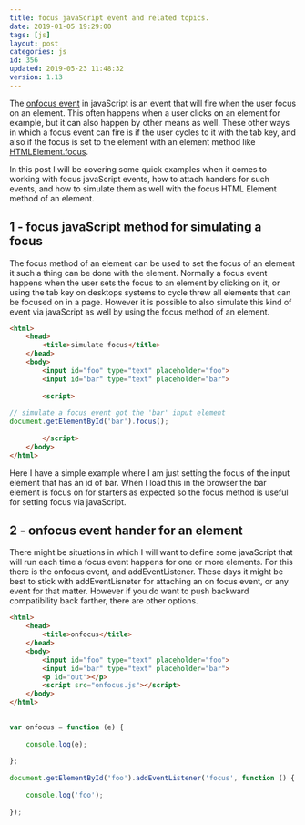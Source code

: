 ```yaml
---
title: focus javaScript event and related topics.
date: 2019-01-05 19:29:00
tags: [js]
layout: post
categories: js
id: 356
updated: 2019-05-23 11:48:32
version: 1.13
---
```


The [onfocus event](https://developer.mozilla.org/en-US/docs/Web/API/GlobalEventHandlers/onfocus) in javaScript is an event that will fire when the user focus on an element. This often happens when a user clicks on an element for example, but it can also happen by other means as well. These other ways in which a focus event can fire is if the user cycles to it with the tab key, and also if the focus is set to the element with an element method like [HTMLElement.focus](https://developer.mozilla.org/en-US/docs/Web/API/HTMLElement/focus).

In this post I will be covering some quick examples when it comes to working with focus javaScript events, how to attach handers for such events, and how to simulate them as well with the focus HTML Element method of an element.

<!-- more -->

## 1 - focus javaScript method for simulating a focus

The focus method of an element can be used to set the focus of an element it such a thing can be done with the element. Normally a focus event happens when the user sets the focus to an element by clicking on it, or using the tab key on desktops systems to cycle threw all elements that can be focused on in a page. However it is possible to also simulate this kind of event via javaScript as well by using the focus method of an element.

```html
<html>
    <head>
        <title>simulate focus</title>
    </head>
    <body>
        <input id="foo" type="text" placeholder="foo">
        <input id="bar" type="text" placeholder="bar">
 
        <script>
 
// simulate a focus event got the 'bar' input element
document.getElementById('bar').focus();
 
        </script>
    </body>
</html>
```

Here I have a simple example where I am just setting the focus of the input element that has an id of bar. When I load this in the browser the bar element is focus on for starters as expected so the focus method is useful for setting focus via javaScript.

## 2 - onfocus event hander for an element

There might be situations in which I will want to define some javaScript that will run each time a focus event happens for one or more elements. For this there is the onfocus event, and addEventListener. These days it might be best to stick with addEventLisneter for attaching an on focus event, or any event for that matter. However if you do want to push backward compatibility back farther, there are other options.

```html
<html>
    <head>
        <title>onfocus</title>
    </head>
    <body>
        <input id="foo" type="text" placeholder="foo">
        <input id="bar" type="text" placeholder="bar">
        <p id="out"></p>
        <script src="onfocus.js"></script>
    </body>
</html>
```

```js
 
var onfocus = function (e) {
 
    console.log(e);
 
};
 
document.getElementById('foo').addEventListener('focus', function () {
 
    console.log('foo');
 
});
```


